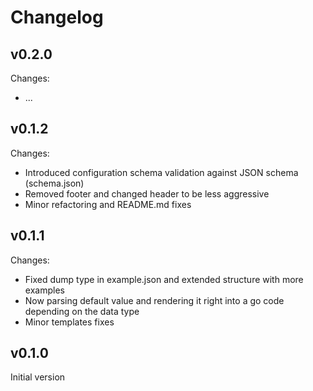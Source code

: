 # Changelog

## v0.2.0

Changes:
* ...

## v0.1.2

Changes:
* Introduced configuration schema validation against JSON schema (schema.json)
* Removed footer and changed header to be less aggressive
* Minor refactoring and README.md fixes

## v0.1.1

Changes:
* Fixed dump type in example.json and extended structure with more examples
* Now parsing default value and rendering it right into a go code depending on the data type
* Minor templates fixes

## v0.1.0

Initial version
